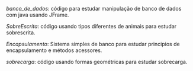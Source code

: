 *banco_de_dados*: código para estudar manipulação  de banco de dados com java usando JFrame.

*SobreEscrita*: código usando tipos diferentes de animais para estudar sobrescrita.

*Encapsulamento*: Sistema simples de banco para estudar principios de encapsulamento e métodos acessores.

*sobrecarga*: código usando formas geométricas para estudar sobrecarga.
